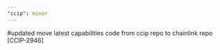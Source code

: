 ```yaml
---
"ccip": minor
---
```


#updated move latest capabilities code from ccip repo to chainlink repo [CCIP-2946]
